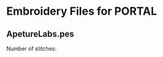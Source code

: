 Embroidery Files for PORTAL
===========================

ApetureLabs.pes
-----------------
Number of stitches: 



